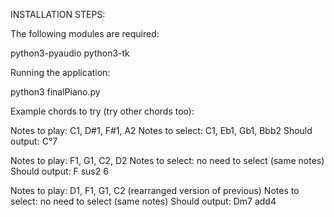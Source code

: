 INSTALLATION STEPS:

The following modules are required:

python3-pyaudio
python3-tk

Running the application:

python3 finalPiano.py


Example chords to try (try other chords too):

Notes to play: C1, D#1, F#1, A2
Notes to select: C1, Eb1, Gb1, Bbb2
Should output: C°7

Notes to play: F1, G1, C2, D2
Notes to select: no need to select (same notes)
Should output: F sus2 6

Notes to play: D1, F1, G1, C2 (rearranged version of previous)
Notes to select: no need to select (same notes)
Should output: Dm7 add4
